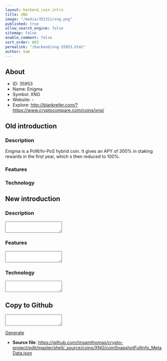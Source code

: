 ```yaml
---
layout: backend_coin_intro
title: XNG
image: "/media/352311/xng.png"
published: true
allow_search_engine: false
sitemap: false
enable_comment: false
sort_order: 803
permalink: "/backend/xng-35953.html"
author: Sam
---
```


## About

- ID: 35953
- Name: Enigma
- Symbol: XNG
- Website: -
- Explore: http://blankrefer.com/?https://www.cryptocompare.com/coins/xng/


## Old introduction

### Description

<p>Enigma is a PoW/hi-PoS hybrid coin. It gives an APY of 300% in staking rewards in the first year, which s then reduced to 100%.</p>

### Features


### Technology




## New introduction


### Description
<textarea id="meta_description" name="description"></textarea>

### Features
<textarea id="meta_features" name="features"></textarea>

### Technology
<textarea id="meta_technology" name="technology"></textarea>


## Copy to Github

<textarea id="coinsnapshotfullinfo_metadata"></textarea>

<a href="#gen" onclick="generateMetaDatJson()">Generate</a>

- **Source file**: <a href="https://github.com/imsamthomas/crypto-project/edit/master/shell/_source/coins/XNG/coinSnapshotFullInfo_MetaData.json">https://github.com/imsamthomas/crypto-project/edit/master/shell/_source/coins/XNG/coinSnapshotFullInfo_MetaData.json</a>

